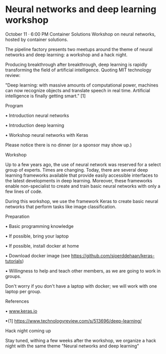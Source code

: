 # Neural networks and deep learning workshop
October 11 · 6:00 PM
Container Solutions
Workshop on neural networks, hosted by container solutions.

The pipeline factory presents two meetups around the theme of neural networks and deep learning: a workshop and a hack night. 

Producing breakthrough after breakthrough, deep learning is rapidly transforming the field of artificial intelligence. Quoting MIT technology review: 

"Deep learning: with massive amounts of computational power, machines can now recognize objects and translate speech in real time. Artificial intelligence is finally getting smart." [1] 



Program

• Introduction neural networks

• Introduction deep learning

• Workshop neural networks with Keras

Please notice there is no dinner (or a sponsor may show up.)

Workshop

Up to a few years ago, the use of neural network was reserved for a select group of experts. Times are changing. Today, there are several deep learning frameworks available that provide easily accessible interfaces to the latest developments in deep learning. Moreover, these frameworks enable  non-specialist to create and train basic neural networks with only a few lines of code. 

During this workshop, we use the framework Keras to create basic neural networks that perform tasks like image classification. 




Preparation

•  Basic programming knowledge

•  If possible, bring your laptop

• If possible, install docker at home

• Download docker image (see https://github.com/sjoerddehaan/keras-tutorials) 

• Willingness to help and teach other members, as we are going to work in groups. 

Don't worry if you don't have a laptop with docker; we will work with one laptop per group. 



References

• www.keras.io

•{1] https://www.technologyreview.com/s/513696/deep-learning/ 



Hack night coming up

Stay tuned, withing a few weeks after the workshop, we organize a hack night with the same theme "Neural networks and deep learning" 
